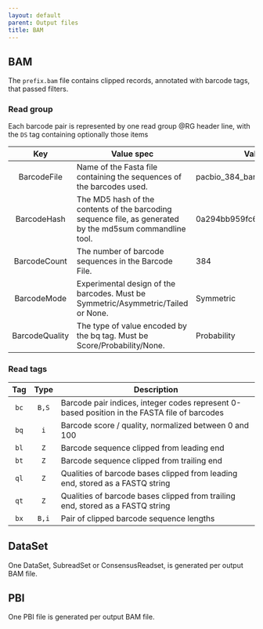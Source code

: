 ```yaml
---
layout: default
parent: Output files
title: BAM
---
```


## BAM
The `prefix.bam` file contains clipped records, annotated with barcode tags,
that passed filters.


### Read group
Each barcode pair is represented by one read group @RG header line, with the `DS` tag
containing optionally those items

|      Key       |                                                Value spec                                                 |          Value example           |
| :------------: | --------------------------------------------------------------------------------------------------------- | -------------------------------- |
| BarcodeFile    | Name of the Fasta file containing the sequences of the barcodes used.                                     | pacbio_384_barcodes.fasta        |
| BarcodeHash    | The MD5 hash of the contents of the barcoding sequence file, as generated by the md5sum commandline tool. | 0a294bb959fc6c766967fc8beeb4d88d |
| BarcodeCount   | The number of barcode sequences in the Barcode File.                                                      | 384                              |
| BarcodeMode    | Experimental design of the barcodes. Must be Symmetric/Asymmetric/Tailed or None.                         | Symmetric                        |
| BarcodeQuality | The type of value encoded by the bq tag. Must be Score/Probability/None.                                  | Probability                      |

### Read tags

| Tag  | Type  |                                         Description                                          |
| :--: | :---: | -------------------------------------------------------------------------------------------- |
| `bc` | `B,S` | Barcode pair indices, integer codes represent 0-based position in the FASTA file of barcodes |
| `bq` | `i`   | Barcode score / quality, normalized between 0 and 100                                        |
| `bl` | `Z`   | Barcode sequence clipped from leading end                                                    |
| `bt` | `Z`   | Barcode sequence clipped from trailing end                                                   |
| `ql` | `Z`   | Qualities of barcode bases clipped from leading end, stored as a FASTQ string                |
| `qt` | `Z`   | Qualities of barcode bases clipped from trailing end, stored as a FASTQ string               |
| `bx` | `B,i` | Pair of clipped barcode sequence lengths                                                     |

## DataSet
One DataSet, SubreadSet or ConsensusReadset, is generated per output BAM file.

## PBI
One PBI file is generated per output BAM file.
